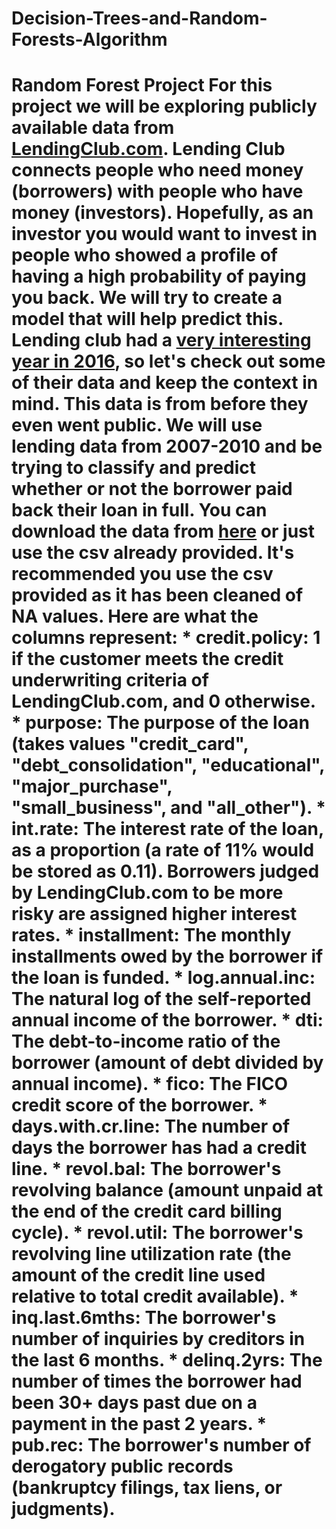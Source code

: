 # Decision-Trees-and-Random-Forests-Algorithm
# Random Forest Project   For this project we will be exploring publicly available data from [LendingClub.com](www.lendingclub.com). Lending Club connects people who need money (borrowers) with people who have money (investors). Hopefully, as an investor you would want to invest in people who showed a profile of having a high probability of paying you back. We will try to create a model that will help predict this.  Lending club had a [very interesting year in 2016](https://en.wikipedia.org/wiki/Lending_Club#2016), so let's check out some of their data and keep the context in mind. This data is from before they even went public.  We will use lending data from 2007-2010 and be trying to classify and predict whether or not the borrower paid back their loan in full. You can download the data from [here](https://www.lendingclub.com/info/download-data.action) or just use the csv already provided. It's recommended you use the csv provided as it has been cleaned of NA values.  Here are what the columns represent: * credit.policy: 1 if the customer meets the credit underwriting criteria of LendingClub.com, and 0 otherwise. * purpose: The purpose of the loan (takes values "credit_card", "debt_consolidation", "educational", "major_purchase", "small_business", and "all_other"). * int.rate: The interest rate of the loan, as a proportion (a rate of 11% would be stored as 0.11). Borrowers judged by LendingClub.com to be more risky are assigned higher interest rates. * installment: The monthly installments owed by the borrower if the loan is funded. * log.annual.inc: The natural log of the self-reported annual income of the borrower. * dti: The debt-to-income ratio of the borrower (amount of debt divided by annual income). * fico: The FICO credit score of the borrower. * days.with.cr.line: The number of days the borrower has had a credit line. * revol.bal: The borrower's revolving balance (amount unpaid at the end of the credit card billing cycle). * revol.util: The borrower's revolving line utilization rate (the amount of the credit line used relative to total credit available). * inq.last.6mths: The borrower's number of inquiries by creditors in the last 6 months. * delinq.2yrs: The number of times the borrower had been 30+ days past due on a payment in the past 2 years. * pub.rec: The borrower's number of derogatory public records (bankruptcy filings, tax liens, or judgments).
